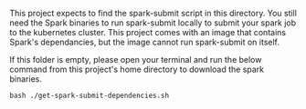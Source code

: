 This project expects to find the spark-submit script in this directory. You still need the Spark binaries to run spark-submit locally to submit your spark job to the kubernetes cluster. This project comes with an image that contains Spark's dependancies, but the image cannot run spark-submit on itself.

If this folder is empty, please open your terminal and run the below command from this project's home directory to download the spark binaries.

```
bash ./get-spark-submit-dependencies.sh
```